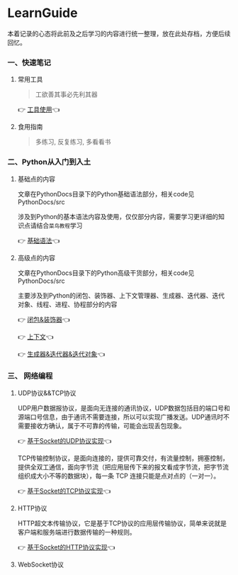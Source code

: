 # LearnGuide

本着记录的心态将此前及之后学习的内容进行统一整理，放在此处存档，方便后续回忆。



### 一、快速笔记

1. 常用工具

   > 工欲善其事必先利其器

   👉	[工具使用](ToolsDocs/工具集合.md)👈



2. 食用指南

   > 多练习, 反复练习, 多看看书



### 二、Python从入门到入土

1. 基础点的内容

   文章在PythonDocs目录下的Python基础语法部分，相关code见PythonDocs/src

   涉及到Python的基本语法内容及使用，仅仅部分内容，需要学习更详细的知识点请结合`菜鸟教程`学习

   👉	[基础语法](PythonDocs/Python-基础语法.md)👈



2. 高级点的内容

   文章在PythonDocs目录下的Python高级干货部分，相关code见PythonDocs/src

   主要涉及到Python的闭包、装饰器、上下文管理器、生成器、迭代器、迭代对象、线程、进程、协程部分的内容

   👉	[闭包&装饰器](PythonDocs/Python-闭包&装饰器.md)👈
   
   👉	[上下文](PythonDocs/Python-上下文.md)👈
   
   👉	[生成器&迭代器&迭代对象](PythonDocs/Python-生成器&迭代器&迭代对象.md)👈



### 三、 网络编程

1. UDP协议&&TCP协议

   UDP用户数据报协议，是面向无连接的通讯协议，UDP数据包括目的端口号和源端口号信息，由于通讯不需要连接，所以可以实现广播发送。UDP通讯时不需要接收方确认，属于不可靠的传输，可能会出现丢包现象。

   👉	[基于Socket的UDP协议实现](NetworkDocs/基于Socket的UDP协议实现.md)👈

   TCP传输控制协议，是面向连接的，提供可靠交付，有流量控制，拥塞控制，提供全双工通信，面向字节流（把应用层传下来的报文看成字节流，把字节流组织成大小不等的数据块），每一条 TCP 连接只能是点对点的（一对一）。

   👉	[基于Socket的TCP协议实现](NetworkDocs/基于Socket的TCP协议实现.md)👈



2. HTTP协议

   HTTP超文本传输协议，它是基于TCP协议的应用层传输协议，简单来说就是客户端和服务端进行数据传输的一种规则。

   👉	[基于Socket的HTTP协议实现](NetworkDocs/基于Socket的HTTP协议实现.md)👈

 

3. WebSocket协议

